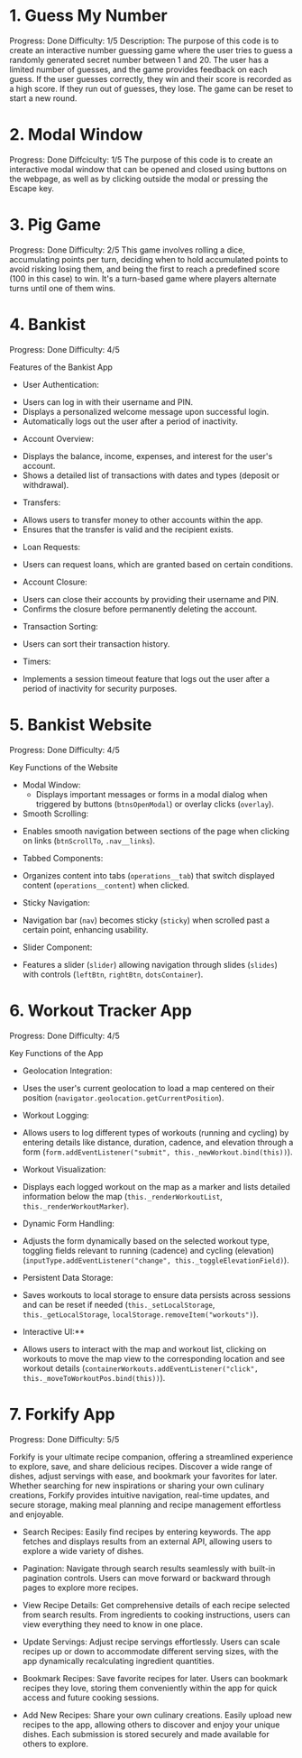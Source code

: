 # 1. Guess My Number
   Progress: Done
   Difficulty: 1/5
   Description: The purpose of this code is to create an interactive number guessing game where the user tries to guess a randomly generated secret number between 1 and 20. The user has a limited number of guesses, and the game provides feedback on each guess. If the user guesses correctly, they win and their score is recorded as a high score. If they run out of guesses, they lose. The game can be reset to start a new round.
   
# 2. Modal Window
   Progress: Done
   Diffciculty: 1/5
   The purpose of this code is to create an interactive modal window that can be opened and closed using buttons on the webpage, as well as by clicking outside the modal or pressing the Escape key.

# 3. Pig Game
   Progress: Done
   Difficulty: 2/5
   This game involves rolling a dice, accumulating points per turn, deciding when to hold accumulated points to avoid risking losing them, and being the first to reach a predefined score (100 in this case) to win. It's a turn-based game where players alternate turns until one of them wins.

# 4. Bankist
   Progress: Done
   Difficulty: 4/5

   Features of the Bankist App

+ User Authentication:
- Users can log in with their username and PIN.
- Displays a personalized welcome message upon successful login.
- Automatically logs out the user after a period of inactivity.

+ Account Overview:
- Displays the balance, income, expenses, and interest for the user's account.
- Shows a detailed list of transactions with dates and types (deposit or withdrawal).

+ Transfers:
- Allows users to transfer money to other accounts within the app.
- Ensures that the transfer is valid and the recipient exists.

+ Loan Requests:
- Users can request loans, which are granted based on certain conditions.

+ Account Closure:
- Users can close their accounts by providing their username and PIN.
- Confirms the closure before permanently deleting the account.

+ Transaction Sorting:
- Users can sort their transaction history.

+ Timers:

- Implements a session timeout feature that logs out the user after a period of inactivity for security purposes.

# 5. Bankist Website

   Progress: Done
   Difficulty: 4/5

   Key Functions of the Website

+ Modal Window:
   - Displays important messages or forms in a modal dialog when triggered by buttons (`btnsOpenModal`) or overlay clicks (`overlay`).
+ Smooth Scrolling:
- Enables smooth navigation between sections of the page when clicking on links (`btnScrollTo`, `.nav__links`).

+ Tabbed Components:
- Organizes content into tabs (`operations__tab`) that switch displayed content (`operations__content`) when clicked.

+ Sticky Navigation:
- Navigation bar (`nav`) becomes sticky (`sticky`) when scrolled past a certain point, enhancing usability.

+ Slider Component:
 - Features a slider (`slider`) allowing navigation through slides (`slides`) with controls (`leftBtn`, `rightBtn`, `dotsContainer`).

# 6. Workout Tracker App
   Progress: Done
   Difficulty: 4/5

Key Functions of the App

+ Geolocation Integration:
- Uses the user's current geolocation to load a map centered on their position (`navigator.geolocation.getCurrentPosition`).

+ Workout Logging:
- Allows users to log different types of workouts (running and cycling) by entering details like distance, duration, cadence, and elevation through a form (`form.addEventListener("submit", this._newWorkout.bind(this))`).

+ Workout Visualization:
- Displays each logged workout on the map as a marker and lists detailed information below the map (`this._renderWorkoutList`, `this._renderWorkoutMarker`).

+ Dynamic Form Handling:
- Adjusts the form dynamically based on the selected workout type, toggling fields relevant to running (cadence) and cycling (elevation) (`inputType.addEventListener("change", this._toggleElevationField)`).

+ Persistent Data Storage:
- Saves workouts to local storage to ensure data persists across sessions and can be reset if needed (`this._setLocalStorage`, `this._getLocalStorage`, `localStorage.removeItem("workouts")`).

+ Interactive UI:**
- Allows users to interact with the map and workout list, clicking on workouts to move the map view to the corresponding location and see workout details (`containerWorkouts.addEventListener("click", this._moveToWorkoutPos.bind(this))`).


# 7. Forkify App
   Progress: Done
   Difficulty: 5/5

Forkify is your ultimate recipe companion, offering a streamlined experience to explore, save, and share delicious recipes. Discover a wide range of dishes, adjust servings with ease, and bookmark your favorites for later. Whether searching for new inspirations or sharing your own culinary creations, Forkify provides intuitive navigation, real-time updates, and secure storage, making meal planning and recipe management effortless and enjoyable.

+ Search Recipes: Easily find recipes by entering keywords. The app fetches and displays results from an external API, allowing users to explore a wide variety of dishes.

+ Pagination: Navigate through search results seamlessly with built-in pagination controls. Users can move forward or backward through pages to explore more recipes.

+ View Recipe Details: Get comprehensive details of each recipe selected from search results. From ingredients to cooking instructions, users can view everything they need to know in one place.

+ Update Servings: Adjust recipe servings effortlessly. Users can scale recipes up or down to accommodate different serving sizes, with the app dynamically recalculating ingredient quantities.

+ Bookmark Recipes: Save favorite recipes for later. Users can bookmark recipes they love, storing them conveniently within the app for quick access and future cooking sessions.

+ Add New Recipes: Share your own culinary creations. Easily upload new recipes to the app, allowing others to discover and enjoy your unique dishes. Each submission is stored securely and made available for others to explore.

